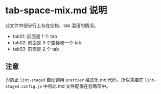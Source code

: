 # tab-space-mix.md 说明

此文件中部分行上存在空格、tab 混用的情况。

- tab01: 前面是 1 个 tab
- tab02: 前面是 3 个空格和一个 tab
- tab03: 前面是 2 个 tab

## 注意

为防止 `lint-staged` 自动调用 `prettier` 格式化 md 代码，所以需要在 `lint-staged.config.js`
中将此 md 文件配置在忽略项中。
